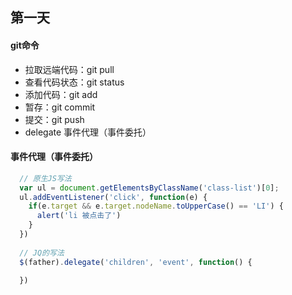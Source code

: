## 第一天
#### git命令
  - 拉取远端代码：git pull
  - 查看代码状态：git status
  - 添加代码：git add
  - 暂存：git commit
  - 提交：git push
  - delegate  事件代理（事件委托）
#### 事件代理（事件委托）
``` js
  // 原生JS写法
  var ul = document.getElementsByClassName('class-list')[0];
  ul.addEventListener('click', function(e) {
    if(e.target && e.target.nodeName.toUpperCase() == 'LI') {
      alert('li 被点击了')
    }
  })
  
  // JQ的写法
  $(father).delegate('children', 'event', function() {

  })
```